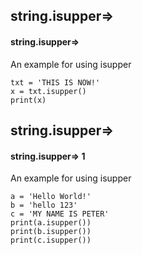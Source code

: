 ## string.isupper=>
#### string.isupper=>
An example for using isupper
```
txt = 'THIS IS NOW!'
x = txt.isupper()
print(x)
```

## string.isupper=>
#### string.isupper=> 1
An example for using isupper
```
a = 'Hello World!'
b = 'hello 123'
c = 'MY NAME IS PETER'
print(a.isupper())
print(b.isupper())
print(c.isupper())
```